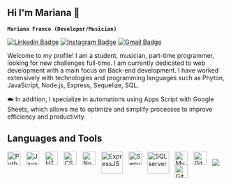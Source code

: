 ## Hi I'm Mariana 👋

**`Mariana Franco (Developer/Musician)`**

[![Linkedin Badge](https://img.shields.io/badge/-mfranco-blue?style=flat&logo=Linkedin&logoColor=white&link=https://www.linkedin.com/in/mfranco/)]()
[![Instagram Badge](https://img.shields.io/badge/-marianaf017-purple?style=flat&logo=instagram&logoColor=white&link=https://instagram.com/_jessicaalim/)]()
[![Gmail Badge](https://img.shields.io/badge/-francomariana-c14438?style=flat&logo=Gmail&logoColor=white&link=mailto:jessicalim813@gmail.com)]()

Welcome to my profile! I am a student, musician, part-time programmer, looking for new challenges full-time. I am currently dedicated to web development with a main focus on Back-end development. I have worked extensively with technologies and programming languages such as Phyton, JavaScript, Node.js, Express, Sequelize, SQL.

☁️ In addition, I specialize in automations using Apps Script with Google Sheets, which allows me to optimize and simplify processes to improve efficiency and productivity.

## Languages and Tools

<img align="left" alt="Python" width="30px" style="padding-right:10px;" src="https://cdn.jsdelivr.net/gh/devicons/devicon@latest/icons/python/python-original.svg" />
<img align="left" alt="JavaScript" width="30px" style="padding-right:10px;" src="https://cdn.jsdelivr.net/gh/devicons/devicon/icons/javascript/javascript-plain.svg" />
<img align="left" alt="HTML" width="30px" style="padding-right:10px;" src="https://cdn.jsdelivr.net/gh/devicons/devicon/icons/html5/html5-plain.svg" />
<img align="left" alt="CSS" width="30px" style="padding-right:10px;" src="https://cdn.jsdelivr.net/gh/devicons/devicon/icons/css3/css3-plain.svg" />
<img align="left" alt="NodeJS" width="30px" style="padding-right:10px;" src="https://cdn.jsdelivr.net/gh/devicons/devicon/icons/nodejs/nodejs-original.svg" />
<img align="left" alt="ExpressJS" width="50px" style="padding-right:10px;" src="https://cdn.jsdelivr.net/gh/devicons/devicon@latest/icons/express/express-original-wordmark.svg" />
<img align="left" alt="Sequelize" width="30px" style="padding-right:10px;" src="https://cdn.jsdelivr.net/gh/devicons/devicon@latest/icons/sequelize/sequelize-original.svg" />
<img align="left" alt="SQLserver" width="50px" style="padding-right:10px;" src="https://cdn.jsdelivr.net/gh/devicons/devicon@latest/icons/microsoftsqlserver/microsoftsqlserver-original-wordmark.svg" />
<img align="left" alt="MySQL" width="30px" style="padding-right:10px;" src="https://cdn.jsdelivr.net/gh/devicons/devicon@latest/icons/mysql/mysql-original.svg" />
<img align="left" alt="Git" width="30px" style="padding-right:10px;" src="https://cdn.jsdelivr.net/gh/devicons/devicon/icons/git/git-original.svg" />
<img align="left" alt="GitHub" width="30px" style="padding-right:10px;" src="https://github.com/user-attachments/assets/6ceade2f-b0c9-4df8-be58-d28d8291eaf9" />
<br />

<div class="image-container">
  <img src="https://github.com/user-attachments/assets/325a3640-0864-4ff6-86fc-9cc636c6a74a">
</div>
